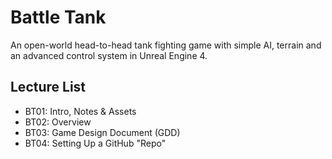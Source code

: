# Battle Tank
An open-world head-to-head tank fighting game with simple AI, terrain and an advanced control system in Unreal Engine 4.

## Lecture List
* BT01: Intro, Notes & Assets
* BT02: Overview
* BT03: Game Design Document (GDD)
* BT04: Setting Up a GitHub "Repo"
